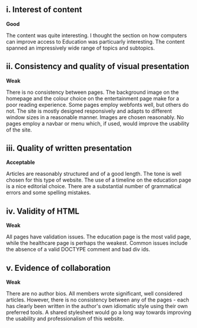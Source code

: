 ## i. Interest of content

**Good**

The content was quite interesting. I thought the section on how computers can improve access to Education was particuarly interesting. The content spanned an impressively wide range of topics and subtopics.

## ii. Consistency and quality of visual presentation

**Weak**

There is no consistency between pages. The background image on the homepage and the colour choice on the entertainment page make for a poor reading experience. Some pages employ webfonts well, but others do not. The site is mostly designed responsively and adapts to different window sizes in a reasonable manner. Images are chosen reasonably. No pages employ a navbar or menu which, if used, would improve the usability of the site.

## iii. Quality of written presentation

**Acceptable**

Articles are reasonably structured and of a good length. The tone is well chosen for this type of website. The use of a timeline on the education page is a nice editorial choice. There are a substantial number of grammatical errors and some spelling mistakes.

## iv. Validity of HTML

**Weak**

All pages have validation issues. The education page is the most valid page, while the healthcare page is perhaps the weakest. Common issues include the absence of a valid DOCTYPE comment and bad div ids.

## v. Evidence of collaboration

**Weak**

There are no author bios. All members wrote significant, well considered articles. However, there is no consistency between any of the pages - each has clearly been written in the author's own idiomatic style using their own preferred tools. A shared stylesheet would go a long way towards improving the usability and professionalism of this website.
